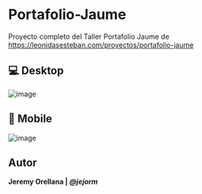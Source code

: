 # Portafolio-Jaume

Proyecto completo del Taller Portafolio Jaume de https://leonidasesteban.com/proyectos/portafolio-jaume

## 💻 Desktop

![image](https://user-images.githubusercontent.com/69411629/123713796-ca612900-d83a-11eb-88d5-0befc7604f57.png)

## 📱 Mobile

![image](https://user-images.githubusercontent.com/69411629/123713870-f41a5000-d83a-11eb-8226-f114edf2263e.png)

## Autor

**Jeremy Orellana | *@jejorm***
